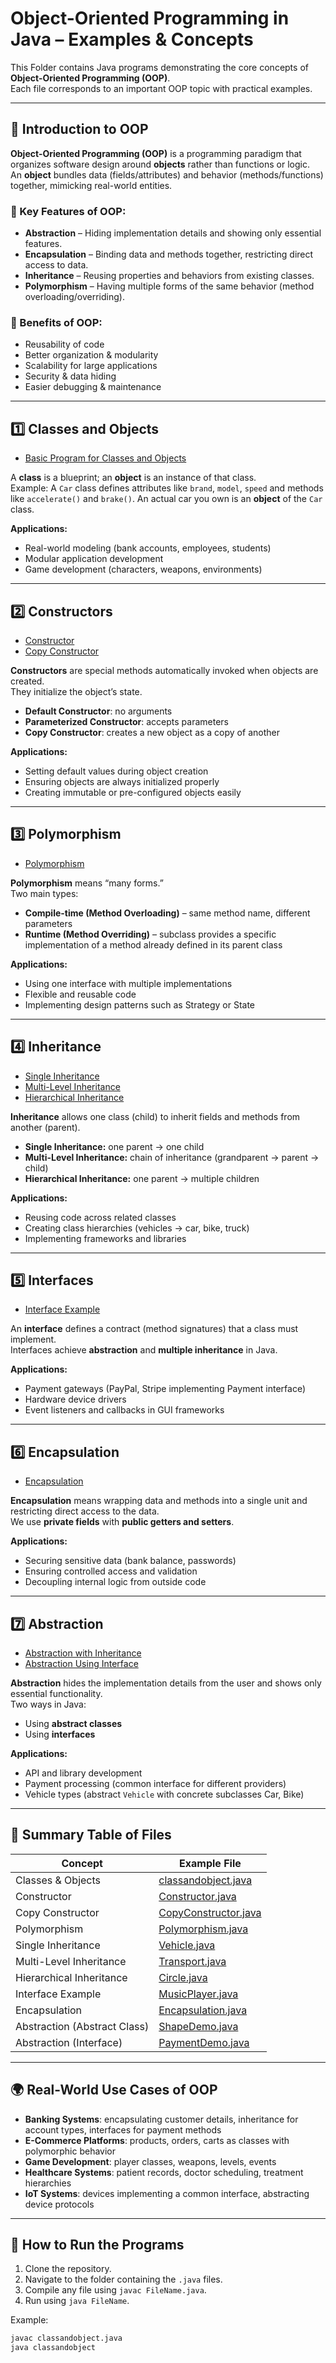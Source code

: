 # Object-Oriented Programming in Java – Examples & Concepts  

This Folder contains Java programs demonstrating the core concepts of **Object-Oriented Programming (OOP)**.  
Each file corresponds to an important OOP topic with practical examples.  

---

## 🧠 Introduction to OOP  

**Object-Oriented Programming (OOP)** is a programming paradigm that organizes software design around **objects** rather than functions or logic.  
An **object** bundles data (fields/attributes) and behavior (methods/functions) together, mimicking real-world entities.

### 🔹 Key Features of OOP:
- **Abstraction** – Hiding implementation details and showing only essential features.
- **Encapsulation** – Binding data and methods together, restricting direct access to data.
- **Inheritance** – Reusing properties and behaviors from existing classes.
- **Polymorphism** – Having multiple forms of the same behavior (method overloading/overriding).

### 🔹 Benefits of OOP:
- Reusability of code  
- Better organization & modularity  
- Scalability for large applications  
- Security & data hiding  
- Easier debugging & maintenance  

---

## 1️⃣ **Classes and Objects**

- [Basic Program for Classes and Objects](classandobject.java)

A **class** is a blueprint; an **object** is an instance of that class.  
Example: A `Car` class defines attributes like `brand`, `model`, `speed` and methods like `accelerate()` and `brake()`. An actual car you own is an **object** of the `Car` class.

**Applications:**  
- Real-world modeling (bank accounts, employees, students)  
- Modular application development  
- Game development (characters, weapons, environments)

---

## 2️⃣ **Constructors**

- [Constructor](Constructor.java)  
- [Copy Constructor](CopyConstructor.java)

**Constructors** are special methods automatically invoked when objects are created.  
They initialize the object’s state.  
- **Default Constructor**: no arguments  
- **Parameterized Constructor**: accepts parameters  
- **Copy Constructor**: creates a new object as a copy of another

**Applications:**  
- Setting default values during object creation  
- Ensuring objects are always initialized properly  
- Creating immutable or pre-configured objects easily  

---

## 3️⃣ **Polymorphism**

- [Polymorphism](Polymorphism.java)

**Polymorphism** means “many forms.”  
Two main types:  
- **Compile-time (Method Overloading)** – same method name, different parameters  
- **Runtime (Method Overriding)** – subclass provides a specific implementation of a method already defined in its parent class  

**Applications:**  
- Using one interface with multiple implementations  
- Flexible and reusable code  
- Implementing design patterns such as Strategy or State  

---

## 4️⃣ **Inheritance**

- [Single Inheritance](Vehicle.java)  
- [Multi-Level Inheritance](Transport.java)  
- [Hierarchical Inheritance](Circle.java)

**Inheritance** allows one class (child) to inherit fields and methods from another (parent).  
- **Single Inheritance:** one parent → one child  
- **Multi-Level Inheritance:** chain of inheritance (grandparent → parent → child)  
- **Hierarchical Inheritance:** one parent → multiple children  

**Applications:**  
- Reusing code across related classes  
- Creating class hierarchies (vehicles → car, bike, truck)  
- Implementing frameworks and libraries  

---

## 5️⃣ **Interfaces**

- [Interface Example](MusicPlayer.java)

An **interface** defines a contract (method signatures) that a class must implement.  
Interfaces achieve **abstraction** and **multiple inheritance** in Java.  

**Applications:**  
- Payment gateways (PayPal, Stripe implementing Payment interface)  
- Hardware device drivers  
- Event listeners and callbacks in GUI frameworks  

---

## 6️⃣ **Encapsulation**

- [Encapsulation](Encapsulation.java)

**Encapsulation** means wrapping data and methods into a single unit and restricting direct access to the data.  
We use **private fields** with **public getters and setters**.

**Applications:**  
- Securing sensitive data (bank balance, passwords)  
- Ensuring controlled access and validation  
- Decoupling internal logic from outside code  

---

## 7️⃣ **Abstraction**

- [Abstraction with Inheritance](ShapeDemo.java)  
- [Abstraction Using Interface](PaymentDemo.java)

**Abstraction** hides the implementation details from the user and shows only essential functionality.  
Two ways in Java:  
- Using **abstract classes**  
- Using **interfaces**  

**Applications:**  
- API and library development  
- Payment processing (common interface for different providers)  
- Vehicle types (abstract `Vehicle` with concrete subclasses Car, Bike)  

---

## 📝 Summary Table of Files

| Concept                    | Example File |
|----------------------------|--------------|
| Classes & Objects          | [classandobject.java](classandobject.java) |
| Constructor                | [Constructor.java](Constructor.java) |
| Copy Constructor           | [CopyConstructor.java](CopyConstructor.java) |
| Polymorphism               | [Polymorphism.java](Polymorphism.java) |
| Single Inheritance         | [Vehicle.java](Vehicle.java) |
| Multi-Level Inheritance    | [Transport.java](Transport.java) |
| Hierarchical Inheritance   | [Circle.java](Circle.java) |
| Interface Example          | [MusicPlayer.java](MusicPlayer.java) |
| Encapsulation              | [Encapsulation.java](Encapsulation.java) |
| Abstraction (Abstract Class)| [ShapeDemo.java](ShapeDemo.java) |
| Abstraction (Interface)    | [PaymentDemo.java](PaymentDemo.java) |

---

## 🌍 Real-World Use Cases of OOP  
- **Banking Systems**: encapsulating customer details, inheritance for account types, interfaces for payment methods  
- **E-Commerce Platforms**: products, orders, carts as classes with polymorphic behavior  
- **Game Development**: player classes, weapons, levels, events  
- **Healthcare Systems**: patient records, doctor scheduling, treatment hierarchies  
- **IoT Systems**: devices implementing a common interface, abstracting device protocols  

---

## 🚀 How to Run the Programs  

1. Clone the repository.  
2. Navigate to the folder containing the `.java` files.  
3. Compile any file using `javac FileName.java`.  
4. Run using `java FileName`.  

Example:  
```bash
javac classandobject.java
java classandobject

